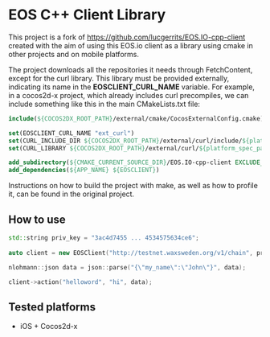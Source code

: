 # EOS C++ Client Library
This project is a fork of https://github.com/lucgerrits/EOS.IO-cpp-client created with the aim of using this EOS.io client as a library using cmake in other projects and on mobile platforms.

The project downloads all the repositories it needs through FetchContent, except for the curl library. This library must be provided externally, indicating its name in the **EOSCLIENT_CURL_NAME** variable. For example, in a cocos2d-x project, which already includes curl precompiles, we can include something like this in the main CMakeLists.txt file:

```cmake
include(${COCOS2DX_ROOT_PATH}/external/cmake/CocosExternalConfig.cmake)

set(EOSCLIENT_CURL_NAME "ext_curl")
set(CURL_INCLUDE_DIR ${COCOS2DX_ROOT_PATH}/external/curl/include/${platform_name})
set(CURL_LIBRARY ${COCOS2DX_ROOT_PATH}/external/curl/${platform_spec_path})

add_subdirectory(${CMAKE_CURRENT_SOURCE_DIR}/EOS.IO-cpp-client EXCLUDE_FROM_ALL)
add_dependencies(${APP_NAME} ${EOSCLIENT})
```

Instructions on how to build the project with make, as well as how to profile it, can be found in the original project.

## How to use
```cpp
std::string priv_key = "3ac4d7455 ... 4534575634ce6"; 
   
auto client = new EOSClient("http://testnet.waxsweden.org/v1/chain", priv_key, "testuser");

nlohmann::json data = json::parse("{\"my_name\":\"John\"}", data);

client->action("helloword", "hi", data);
```

## Tested platforms
- iOS + Cocos2d-x
